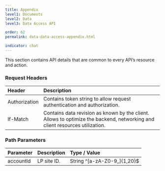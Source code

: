 ```yaml
---
title: Appendix
level1: Documents
level2: Data
level3: Data Access API

order: 62
permalink: data-data-access-appendix.html

indicator: chat
---
```


This section contains API details that are common to every API’s resource and action.

### Request Headers

| Header | Description |
| :------ | :----- |
| Authorization | Contains token string to allow request authentication and authorization. |
| If-Match | Contains data revision as known by the client. Allows to optimize the backend, networking and client resources utilization. |

### Path Parameters

| Parameter | Description | Type / Value |
| :------ | :-------- | :------ |
| accountId | LP site ID. | String ^[a-zA-Z0-9_]{1,20}$ |
